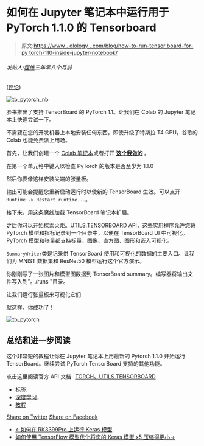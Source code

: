 # 如何在 Jupyter 笔记本中运行用于 PyTorch 1.1.0 的 Tensorboard

> 原文:[https://www . dlology . com/blog/how-to-run-tensor board-for-py torch-110-inside-jupyter-notebook/](https://www.dlology.com/blog/how-to-run-tensorboard-for-pytorch-110-inside-jupyter-notebook/)

###### 发帖人:[程维](/blog/author/Chengwei/)三年零八个月前

([评论](/blog/how-to-run-tensorboard-for-pytorch-110-inside-jupyter-notebook/#disqus_thread))

![tb_pytorch_nb](../Images/7750ed9ce83032823950d8d5ee3fa668.png)

脸书推出了支持 TensorBoard 的 PyTorch 1.1。让我们在 Colab 的 Jupyter 笔记本上快速尝试一下。

不需要在您的开发机器上本地安装任何东西。即使升级了特斯拉 T4 GPU，谷歌的 Colab 也能免费派上用场。

首先，让我们创建一个 [Colab 笔记本](https://colab.research.google.com)或者打开 **[这个我做的](https://github.com/Tony607/pytorch-tensorboard/blob/master/PyTorch_1_1_0_tensorboard.ipynb)** 。

在第一个单元格中键入以检查 PyTorch 的版本是否至少为 1.1.0

然后你要像这样安装尖端的张量板。

输出可能会提醒您重新启动运行时以使新的 TensorBoard 生效。可以点开`Runtime -> Restart runtime...`。

接下来，用这条魔线加载 TensorBoard 笔记本扩展。

之后你可以开始探索[火炬。UTILS.TENSORBOARD](https://pytorch.org/docs/stable/tensorboard.html) API，这些实用程序允许您将 PyTorch 模型和指标记录到一个目录中，以便在 TensorBoard UI 中可视化。PyTorch 模型和张量都支持标量、图像、直方图、图形和嵌入可视化。

`SummaryWriter`类是记录供 TensorBoard 使用和可视化的数据的主要入口。让我们为 MNIST 数据集和 ResNet50 模型运行这个官方演示。

你刚刚写了一张图片和模型图数据到 TensorBoard summary。编写器将输出文件写入到”。/runs "目录。

让我们运行张量板来可视化它们

就这样，你成功了！

![tb_pytorch](../Images/e49b8e6421aaaf4e8d775ba8688da5bb.png)

## 总结和进一步阅读

这个非常短的教程让你在 Jupyter 笔记本上用最新的 Pytorch 1.1.0 开始运行 TensorBoard。继续尝试 PyTorch TensorBoard 支持的其他功能。

点击这里阅读官方 API 文档- [TORCH。UTILS.TENSORBOARD](https://pytorch.org/docs/stable/tensorboard.html)

*   标签:
*   [深度学习](/blog/tag/deep-learning/)，
*   [教程](/blog/tag/tutorial/)

[Share on Twitter](https://twitter.com/intent/tweet?url=https%3A//www.dlology.com/blog/how-to-run-tensorboard-for-pytorch-110-inside-jupyter-notebook/&text=How%20to%20run%20Tensorboard%20for%20PyTorch%201.1.0%20inside%20Jupyter%20notebook) [Share on Facebook](https://www.facebook.com/sharer/sharer.php?u=https://www.dlology.com/blog/how-to-run-tensorboard-for-pytorch-110-inside-jupyter-notebook/)

*   [←如何在 RK3399Pro 上运行 Keras 模型](/blog/how-to-run-keras-model-on-rk3399pro/)
*   [如何使用 TensorFlow 模型优化将您的 Keras 模型 x5 压缩得更小→](/blog/how-to-compress-your-keras-model-x5-smaller-with-tensorflow-model-optimization/)